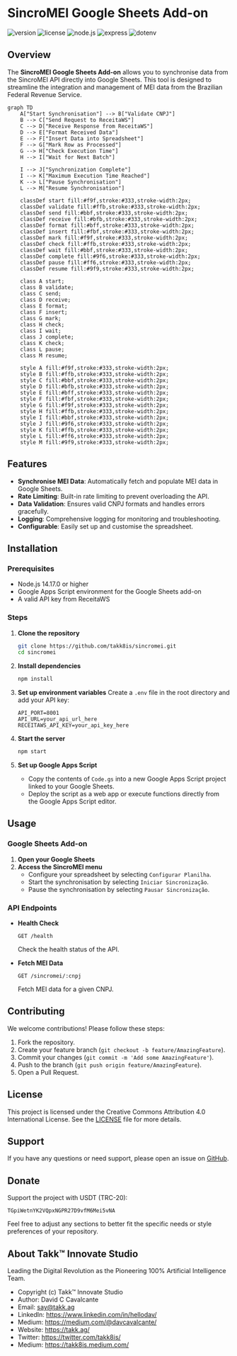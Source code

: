 # SincroMEI Google Sheets Add-on

![version](https://img.shields.io/badge/version-1.0.0-blue.svg)
![license](https://img.shields.io/badge/license-CC--BY--4.0-lightgrey.svg)
![node.js](https://img.shields.io/badge/node.js-14.17.0-blue.svg)
![express](https://img.shields.io/badge/express-4.19.2-green.svg)
![dotenv](https://img.shields.io/badge/dotenv-16.4.5-orange.svg)

## Overview

The **SincroMEI Google Sheets Add-on** allows you to synchronise data from the SincroMEI API directly into Google Sheets. This tool is designed to streamline the integration and management of MEI data from the Brazilian Federal Revenue Service.

```mermaid
graph TD
    A["Start Synchronisation"] --> B["Validate CNPJ"]
    B --> C["Send Request to ReceitaWS"]
    C --> D["Receive Response from ReceitaWS"]
    D --> E["Format Received Data"]
    E --> F["Insert Data into Spreadsheet"]
    F --> G["Mark Row as Processed"]
    G --> H["Check Execution Time"]
    H --> I["Wait for Next Batch"]

    I --> J["Synchronization Complete"]
    I --> K["Maximum Execution Time Reached"]
    K --> L["Pause Synchronisation"]
    L --> M["Resume Synchronisation"]

    classDef start fill:#f9f,stroke:#333,stroke-width:2px;
    classDef validate fill:#ffb,stroke:#333,stroke-width:2px;
    classDef send fill:#bbf,stroke:#333,stroke-width:2px;
    classDef receive fill:#bfb,stroke:#333,stroke-width:2px;
    classDef format fill:#bff,stroke:#333,stroke-width:2px;
    classDef insert fill:#fbf,stroke:#333,stroke-width:2px;
    classDef mark fill:#f9f,stroke:#333,stroke-width:2px;
    classDef check fill:#ffb,stroke:#333,stroke-width:2px;
    classDef wait fill:#bbf,stroke:#333,stroke-width:2px;
    classDef complete fill:#9f6,stroke:#333,stroke-width:2px;
    classDef pause fill:#ff6,stroke:#333,stroke-width:2px;
    classDef resume fill:#9f9,stroke:#333,stroke-width:2px;

    class A start;
    class B validate;
    class C send;
    class D receive;
    class E format;
    class F insert;
    class G mark;
    class H check;
    class I wait;
    class J complete;
    class K check;
    class L pause;
    class M resume;

    style A fill:#f9f,stroke:#333,stroke-width:2px;
    style B fill:#ffb,stroke:#333,stroke-width:2px;
    style C fill:#bbf,stroke:#333,stroke-width:2px;
    style D fill:#bfb,stroke:#333,stroke-width:2px;
    style E fill:#bff,stroke:#333,stroke-width:2px;
    style F fill:#fbf,stroke:#333,stroke-width:2px;
    style G fill:#f9f,stroke:#333,stroke-width:2px;
    style H fill:#ffb,stroke:#333,stroke-width:2px;
    style I fill:#bbf,stroke:#333,stroke-width:2px;
    style J fill:#9f6,stroke:#333,stroke-width:2px;
    style K fill:#ffb,stroke:#333,stroke-width:2px;
    style L fill:#ff6,stroke:#333,stroke-width:2px;
    style M fill:#9f9,stroke:#333,stroke-width:2px;
```

## Features

-   **Synchronise MEI Data**: Automatically fetch and populate MEI data in Google Sheets.
-   **Rate Limiting**: Built-in rate limiting to prevent overloading the API.
-   **Data Validation**: Ensures valid CNPJ formats and handles errors gracefully.
-   **Logging**: Comprehensive logging for monitoring and troubleshooting.
-   **Configurable**: Easily set up and customise the spreadsheet.

## Installation

### Prerequisites

-   Node.js 14.17.0 or higher
-   Google Apps Script environment for the Google Sheets add-on
-   A valid API key from ReceitaWS

### Steps

1. **Clone the repository**

    ```bash
    git clone https://github.com/takk8is/sincromei.git
    cd sincromei
    ```

2. **Install dependencies**

    ```bash
    npm install
    ```

3. **Set up environment variables**
   Create a `.env` file in the root directory and add your API key:

    ```
    API_PORT=8001
    API_URL=your_api_url_here
    RECEITAWS_API_KEY=your_api_key_here
    ```

4. **Start the server**

    ```bash
    npm start
    ```

5. **Set up Google Apps Script**
    - Copy the contents of `Code.gs` into a new Google Apps Script project linked to your Google Sheets.
    - Deploy the script as a web app or execute functions directly from the Google Apps Script editor.

## Usage

### Google Sheets Add-on

1. **Open your Google Sheets**
2. **Access the SincroMEI menu**
    - Configure your spreadsheet by selecting `Configurar Planilha`.
    - Start the synchronisation by selecting `Iniciar Sincronização`.
    - Pause the synchronisation by selecting `Pausar Sincronização`.

### API Endpoints

-   **Health Check**

    ```http
    GET /health
    ```

    Check the health status of the API.

-   **Fetch MEI Data**
    ```http
    GET /sincromei/:cnpj
    ```
    Fetch MEI data for a given CNPJ.

## Contributing

We welcome contributions! Please follow these steps:

1. Fork the repository.
2. Create your feature branch (`git checkout -b feature/AmazingFeature`).
3. Commit your changes (`git commit -m 'Add some AmazingFeature'`).
4. Push to the branch (`git push origin feature/AmazingFeature`).
5. Open a Pull Request.

## License

This project is licensed under the Creative Commons Attribution 4.0 International License. See the [LICENSE](LICENSE) file for more details.

## Support

If you have any questions or need support, please open an issue on [GitHub](https://github.com/takk8is/sincromei/issues).

## Donate

Support the project with USDT (TRC-20):

```
TGpiWetnYK2VQpxNGPR27D9vfM6Mei5vNA
```

Feel free to adjust any sections to better fit the specific needs or style preferences of your repository.

## About Takk™ Innovate Studio

Leading the Digital Revolution as the Pioneering 100% Artificial Intelligence Team.

-   Copyright (c) Takk™ Innovate Studio
-   Author: David C Cavalcante
-   Email: say@takk.ag
-   LinkedIn: https://www.linkedin.com/in/hellodav/
-   Medium: https://medium.com/@davcavalcante/
-   Website: https://takk.ag/
-   Twitter: https://twitter.com/takk8is/
-   Medium: https://takk8is.medium.com/
